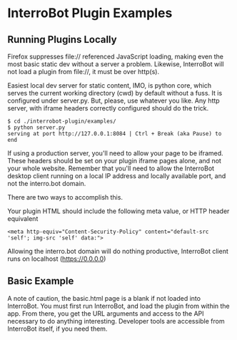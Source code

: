 # InterroBot Plugin Examples

## Running Plugins Locally

Firefox suppresses file:// referenced JavaScript loading, making even the most basic static dev without a server a problem. Likewise, InterroBot will not load a plugin from file://, it must be over http(s).

Easiest local dev server for static content, IMO, is python core, which serves the current working directory (cwd) by default without a fuss. It is configured under server.py. But, please, use whatever you like. Any http server, with iframe headers correctly configured should do the trick.

```
$ cd ./interrobot-plugin/examples/
$ python server.py
serving at port http://127.0.0.1:8084 | Ctrl + Break (aka Pause) to end
```

If using a production server, you'll need to allow your page to be iframed. These headers should be set on your plugin iframe pages alone, and not your whole website. Remember that you'll need to allow the InterroBot desktop client running on a local IP address and locally available port, and not the interro.bot domain.

There are two ways to accomplish this.

Your plugin HTML should include the following meta value, or HTTP header equivalent

`<meta http-equiv="Content-Security-Policy" content="default-src 'self'; img-src 'self' data:">`

Allowing the interro.bot domain will do nothing productive, InterroBot client runs on localhost (https://0.0.0.0)

## Basic Example

A note of caution, the basic.html page is a blank if not loaded into InterroBot. You must first run InterroBot, and load the plugin from within the app. From there, you get the URL arguments and access to the API necessary to do anything interesting. Developer tools are accessible from InterroBot itself, if you need them.
